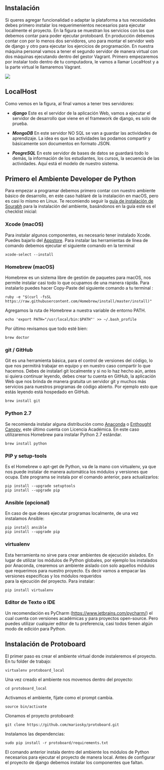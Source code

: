 ## Instalación

Si queres agregar funcionalidad o adaptar la plataforma a tus necesidades
debes primero instalar los requerimenientos necesarios para ejecutar localmente 
el proyecto. En la figura se muestran los servicios con los que
debemos contar para poder ejecutar protoboard. En producción debemos contar
con por lo menos dos servidores, uno para montar el servidor web de django y otro
para ejecutar los ejercicios de programación.  En nuestra máquina personal
vamos a tener el segundo servidor de manera virtual con dos máquinas ejecutando 
dentro del gestor Vagrant. Primero empezaremos por instalar todo dentro de
tu computadora, le vamos a llamar LocalHost y a la parte virtual le llamaremos 
Vagrant. 

![](https://mariosky.github.io/protoboard/protoboard-components.png)



## LocalHost

Como vemos en la figura, al final vamos a tener tres servidores:

*   ***django*** Este es el servidor de la aplicación Web, vamos a ejecutar el 
servidor de desarrollo que viene en el framework de django, es solo de prueba.

*   ***MongoDB*** En este servidor NO SQL se van a guardar las actividades de
aprendizaje. La idea es que las actividades las podamos compartir y básicamente
son documentos en formato JSON.

*   ***PosgreSQL*** En este servidor de bases de datos se guardará todo lo demás,
la información de los estudiantes, los cursos, la secuencia de las actividades. Aquí 
está el modelo de nuestro sistema.


## Primero el Ambiente Developer de Python

Para empezar a programar debemos primero contar con nuestro ambiente básico de
desarrollo, en este caso hablaré de la instalación en macOS, pero es casi lo mismo en Linux.
Te recomiendo seguir la [guía de instalación de Sourabh](http://sourabhbajaj.com/mac-setup/) 
para la instalación del ambiente, basándonos en la guía este es el checklist inicial:

### Xcode (macOS) 
Para instalar algunos componentes, es necesario tener instalado Xcode. Puedes bajarlo
del [Appstore](https://developer.apple.com/xcode/). Para instalar las herramientas de
línea de comando debemos ejecutar el siguiente comando en la terminal

```
xcode-select --install
``` 

### Homebrew (macOS) 
Homebrew es un sistema libre de gestión de paquetes para macOS, nos permite instalar
casi todo lo que ocupamos de una manera rápida. Para instalarlo puedes hacer
Copy-Paste del siguiente comando a tu terminal :

```
ruby -e "$(curl -fsSL https://raw.githubusercontent.com/Homebrew/install/master/install)"
```
Agregamos la ruta de Homebrew a nuestra variable de entorno PATH.

```
echo 'export PATH="/usr/local/bin:$PATH"' >> ~/.bash_profile
```
Por último revisamos que todo esté bien:

```
brew doctor
```

### git / GitHub 
Git es una herramienta básica, para el control de versiones del código, lo que
nos permitirá trabajar en equipo y en nuestro caso compartir lo que hacemos. 
Debes de instalarl git localmente y si no lo haz hecho aún, antes si quiera
continuar leyendo, debes crear tu cuenta en GitHub, la aplicación Web que nos brinda
de manera gratuita un servidor git y muchos más servicios para nuestros programas
de código abierto. Por ejemplo esto que estás leyendo está hospedado en GitHub.

```
brew install git
```

### Python 2.7 
Se recomienda instalar alguna distribución como [Anaconda](https://www.continuum.io/anaconda-overview)
o [Enthought Canopy](https://www.enthought.com/downloads/), este último cuenta con
Licencia Académica. En este caso utilizaremos Homebrew para instalar Python 2.7 estándar.

```
brew install python
```

### PIP y setup-tools
Es el Homebrew o apt-get de Python, va de la mano con virtualenv, ya que nos puede
instalar de manera automática los módulos y versiones que ocupa. Este programa se
instala por el comando anterior, para actualizarlos:

```
pip install --upgrade setuptools
pip install --upgrade pip
```

### Ansible (opcional)
En caso de que deses ejecutar programas localmente, de una vez instalamos Ansible:
```
pip install ansible
pip install --upgrade pip
```

### virtualenv 
Esta herramienta no sirve para crear ambientes de ejecución aislados. En lugar de
utilizar los módulos de Python globales, por ejemplo los instalados por Anaconda,
crearemos un ambiente aislado con solo aquellos módulos que requerimos para nuestro 
proyecto. Es decir vamos a empacar las versiones específicas y los módulos requeridos  
para la ejecución del proyecto. Para instalar:

```
pip install virtualenv
```

### Editor de Texto o IDE
Un recomendación es PyCharm (https://www.jetbrains.com/pycharm/) el cual cuenta con versiones
académicas y para proyectos open-source. Pero puedes utilizar cualquier editor de tu preferencia,
casi todos tienen algún modo de edición para Python. 


## Instalación de Protoboard 
El primer paso es crear el ambiente virtual donde instaleremos el proyecto.
En tu folder de trabajo:

```
virtualenv protoboard_local
```
Una vez creado el ambiente nos movemos dentro del proyecto:
```
cd protoboard_local
```
Activamos el ambiente, fíjate como el prompt cambia. 
```
source bin/activate
```
Clonamos el proyecto protoboard:
```
git clone https://github.com/mariosky/protoboard.git
```
Instalamos las dependencias:
```
sudo pip install -r protoboard/requirements.txt
```
El comando anterior instala dentro del ambiente los módulos de Python 
necesarios para ejecutar el proyecto de manera local. Antes de configurar 
el proyecto de django debemos instalar los componentes que faltan.
















